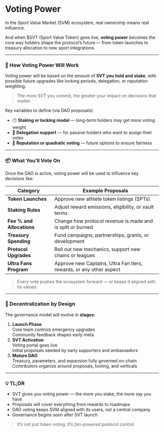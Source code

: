 # Voting Power

In the Sport Value Market (SVM) ecosystem, real ownership means real influence.

And when $SVT (Sport Value Token) goes live, **voting power** becomes the core way holders shape the protocol’s future — from token launches to treasury allocation to new sport integrations.

***

### 🧠 How Voting Power Will Work

Voting power will be based on the amount of **SVT you hold and stake**, with possible future upgrades like locking periods, delegation, or reputation weighting.

> The more SVT you commit, the greater your impact on decisions that matter.

Key variables to define (via DAO proposals):

* 🕐 **Staking or locking model** — long-term holders may get more voting weight
* 👥 **Delegation support** — for passive holders who want to assign their votes
* 🧮 **Reputation or quadratic voting** — future options to ensure fairness

***

### 📦 What You’ll Vote On

Once the DAO is active, voting power will be used to influence key decisions like:

| Category                  | Example Proposals                                                   |
| ------------------------- | ------------------------------------------------------------------- |
| **Token Launches**        | Approve new athlete token listings (SPTs)                           |
| **Staking Rules**         | Adjust reward emissions, eligibility, or vault terms                |
| **Fee % and Allocations** | Change how protocol revenue is made and is split or burned          |
| **Treasury Spending**     | Fund campaigns, partnerships, grants, or development                |
| **Protocol Upgrades**     | Roll out new mechanics, support new chains or leagues               |
| **Ultra Fans Program**    | Approve new Captains, Ultra Fan tiers, rewards, or any other aspect |

> Every vote pushes the ecosystem forward — or keeps it aligned with its values.

***

### 🧬 Decentralization by Design

The governance model will evolve in **stages**:

1. **Launch Phase**\
   Core team controls emergency upgrades\
   Community feedback shapes early meta
2. **SVT Activation**\
   Voting portal goes live\
   Initial proposals seeded by early supporters and ambassadors
3. **Mature DAO**\
   Treasury, parameters, and expansion fully governed on-chain\
   Contributors organize around proposals, tooling, and verticals

***

### 💡 TL;DR

* SVT gives you voting power — the more you stake, the more say you have
* Proposals will cover everything from rewards to roadmaps
* DAO voting keeps SVM aligned with its users, not a central company
* Governance begins soon after SVT launch

> It’s not just token voting. It’s _fan-powered protocol control._
